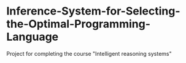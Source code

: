 # Inference-System-for-Selecting-the-Optimal-Programming-Language

Project for completing the course "Intelligent reasoning systems"

